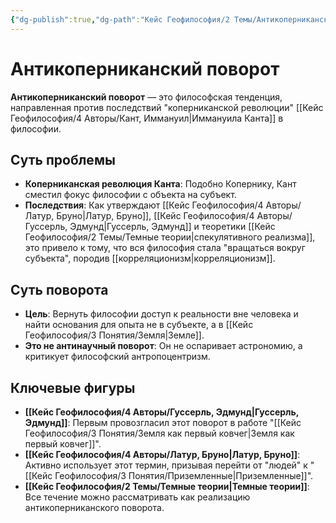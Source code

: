 ```yaml
---
{"dg-publish":true,"dg-path":"Кейс Геофилософия/2 Темы/Антикоперниканский поворот","permalink":"/kejs-geofilosofiya/2-temy/antikopernikanskij-povorot/"}
---
```



# Антикоперниканский поворот

**Антикоперниканский поворот** — это философская тенденция, направленная против последствий "коперниканской революции" [[Кейс Геофилософия/4 Авторы/Кант, Иммануил\|Иммануила Канта]] в философии.

## Суть проблемы
- **Коперниканская революция Канта**: Подобно Копернику, Кант сместил фокус философии с объекта на субъект.
- **Последствия**: Как утверждают [[Кейс Геофилософия/4 Авторы/Латур, Бруно\|Латур, Бруно]], [[Кейс Геофилософия/4 Авторы/Гуссерль, Эдмунд\|Гуссерль, Эдмунд]] и теоретики [[Кейс Геофилософия/2 Темы/Темные теории\|спекулятивного реализма]], это привело к тому, что вся философия стала "вращаться вокруг субъекта", породив [[корреляционизм\|корреляционизм]].

## Суть поворота
- **Цель**: Вернуть философии доступ к реальности вне человека и найти основания для опыта не в субъекте, а в [[Кейс Геофилософия/3 Понятия/Земля\|Земле]].
- **Это не антинаучный поворот**: Он не оспаривает астрономию, а критикует философский антропоцентризм.

## Ключевые фигуры
- **[[Кейс Геофилософия/4 Авторы/Гуссерль, Эдмунд\|Гуссерль, Эдмунд]]**: Первым провозгласил этот поворот в работе "[[Кейс Геофилософия/3 Понятия/Земля как первый ковчег\|Земля как первый ковчег]]".
- **[[Кейс Геофилософия/4 Авторы/Латур, Бруно\|Латур, Бруно]]**: Активно использует этот термин, призывая перейти от "людей" к "[[Кейс Геофилософия/3 Понятия/Приземленные\|Приземленные]]".
- **[[Кейс Геофилософия/2 Темы/Темные теории\|Темные теории]]**: Все течение можно рассматривать как реализацию антикоперниканского поворота.